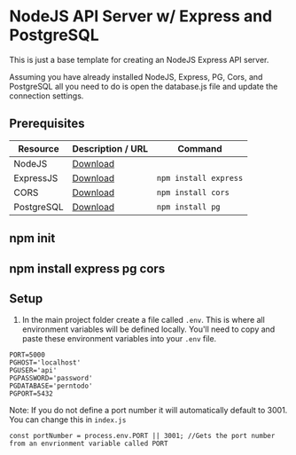 # NodeJS API Server w/ Express and PostgreSQL

This is just a base template for creating an NodeJS Express API server.

Assuming you have already installed NodeJS, Express, PG, Cors, and PostgreSQL all you need to do is open the database.js file and update the connection settings.

## Prerequisites

| Resource   | Description / URL                              | Command               |
| ---------- | ---------------------------------------------- | --------------------- |
| NodeJS     | [Download](https://nodejs.org/en/)             |                       |
| ExpressJS  | [Download](https://expressjs.com/)             | `npm install express` |
| CORS       | [Download](https://www.npmjs.com/package/cors) | `npm install cors`    |
| PostgreSQL | [Download](https://www.npmjs.com/package/pg)   | `npm install pg`      |

## npm init

## npm install express pg cors

## Setup

1. In the main project folder create a file called `.env`. This is where all environment variables will be defined locally. You'll need to copy and paste these environment variables into your `.env` file.

```
PORT=5000
PGHOST='localhost'
PGUSER='api'
PGPASSWORD='password'
PGDATABASE='perntodo'
PGPORT=5432
```

Note: If you do not define a port number it will automatically default to 3001. You can change this in `index.js`

```
const portNumber = process.env.PORT || 3001; //Gets the port number from an envrionment variable called PORT
```

